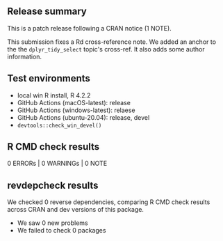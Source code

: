 ## Release summary

This is a patch release following a CRAN notice (1 NOTE).

This submission fixes a Rd cross-reference note.
We added an anchor to the the `dplyr_tidy_select` topic's cross-ref.
It also adds some author information.


## Test environments
* local win R install, R 4.2.2
* GitHub Actions (macOS-latest): release
* GitHub Actions (windows-latest): relaese
* GitHub Actions (ubuntu-20.04): release, devel
* `devtools::check_win_devel()`

## R CMD check results

0 ERRORs | 0 WARNINGs | 0 NOTE

## revdepcheck results

We checked 0 reverse dependencies, comparing R CMD check results across CRAN and
dev versions of this package.

 * We saw 0 new problems
 * We failed to check 0 packages
